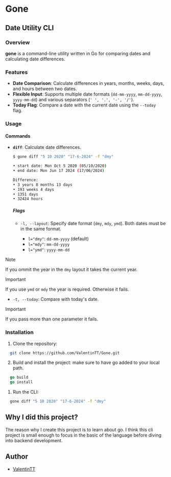 # Gone

## Date Utility CLI

### Overview

**gone** is a command-line utility written in Go for comparing dates and calculating date differences.

### Features

- **Date Comparison**: Calculate differences in years, months, weeks, days, and hours between two dates.
- **Flexible Input**: Supports multiple date formats (`dd-mm-yyyy`, `mm-dd-yyyy`, `yyyy-mm-dd`) and various separators (`' ', '.', '-', '/'`).
- **Today Flag**: Compare a date with the current date using the `--today` flag.

### Usage

#### Commands

- **`diff`**: Calculate date differences.

  ```sh
  $ gone diff "5 10 2020" "17-6-2024" -f "dmy"

  • start date: Mon Oct 5 2020 (05/10/2020)
  • end date: Mon Jun 17 2024 (17/06/2024)

  Difference:
  • 3 years 8 months 13 days
  • 193 weeks 4 days
  • 1351 days
  • 32424 hours
  ```

  ##### Flags

  - `-l, --layout`: Specify date format (`dmy`, `mdy`, `ymd`). Both dates must be in the same format.

    - `l="dmy"`: `dd-mm-yyyy` (default)
    - `l="mdy"`: `mm-dd-yyyy`
    - `l="ymd"`: `yyyy-mm-dd`


> [!NOTE]
>
> If you ommit the year in the `dmy` layout it takes the current year.

> [!IMPORTANT]
>
> If you use `ymd` or `mdy` the year is required. Otherwise it fails.

  - `-t, --today`: Compare with today's date.
> [!IMPORTANT]
>
> If you pass more than one parameter it fails.

### Installation

1. Clone the repository:

```sh
  git clone https://github.com/ValentinTT/Gone.git
```

2. Build and install the project: make sure to have go added to your local path.

```go
  go build
  go install
```

1. Run the CLI:

```sh
  gone diff "5 10 2020" "17-6-2024" -f "dmy"
```

## Why I did this project?

The reason why I create this project is to learn about go. I think this cli project is small enough to focus in the basic of the language before diving into backend development.

## Author

- [ValentinTT](https://github.com/ValentinTT/)
